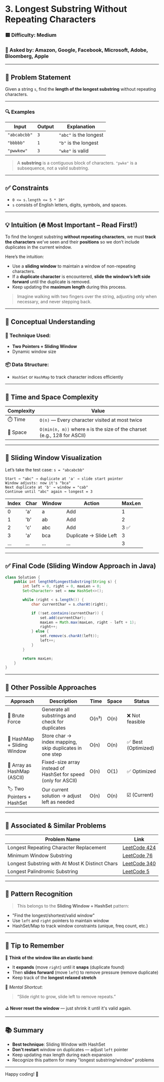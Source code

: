 
# 3. Longest Substring Without Repeating Characters

### 🟨 Difficulty: Medium  
### 🏢 Asked by: Amazon, Google, Facebook, Microsoft, Adobe, Bloomberg, Apple  

---

## 🧾 Problem Statement

Given a string `s`, find the **length of the longest substring** without repeating characters.

---

### 🔍 Examples

| Input        | Output | Explanation           |
|--------------|--------|------------------------|
| `"abcabcbb"` | `3`    | `"abc"` is the longest |
| `"bbbbb"`    | `1`    | `"b"` is the longest   |
| `"pwwkew"`   | `3`    | `"wke"` is valid       |

> A **substring** is a contiguous block of characters. `"pwke"` is a subsequence, not a valid substring.

---

## ✅ Constraints
- `0 <= s.length <= 5 * 10⁴`
- `s` consists of English letters, digits, symbols, and spaces.

---

## 💡 Intuition (🔥 Most Important – Read First!)

To find the longest substring **without repeating characters**, we must **track the characters** we've seen and their **positions** so we don’t include duplicates in the current window.

Here’s the intuition:
- Use a **sliding window** to maintain a window of non-repeating characters.
- If a **duplicate character** is encountered, **slide the window’s left side forward** until the duplicate is removed.
- Keep updating the **maximum length** during this process.

> Imagine walking with two fingers over the string, adjusting only when necessary, and never stepping back.

---

## 🧠 Conceptual Understanding

### 🔁 Technique Used:
- **Two Pointers + Sliding Window**
- Dynamic window size

### 📦 Data Structure:
- `HashSet` or `HashMap` to track character indices efficiently

---

## 🧮 Time and Space Complexity

| Complexity    | Value                  |
|---------------|------------------------|
| ⏱️ Time       | `O(n)` — Every character visited at most twice |
| 🧠 Space      | `O(min(n, m))` where `m` is the size of the charset (e.g., 128 for ASCII) |

---

## 🌳 Sliding Window Visualization

Let’s take the test case: `s = "abcabcbb"`

```
Start → "abc" → duplicate at 'a' → slide start pointer
Window adjusts: now it's "bca"
Next duplicate at 'b' → window = "cab"
Continue until "abc" again → longest = 3
```

| Index | Char | Window     | Action                      | MaxLen |
|-------|------|------------|-----------------------------|--------|
| 0     | 'a'  | a          | Add                         | 1      |
| 1     | 'b'  | ab         | Add                         | 2      |
| 2     | 'c'  | abc        | Add                         | 3 ✅   |
| 3     | 'a'  | bca        | Duplicate → Slide Left      | 3      |
| ...   | ...  | ...        | ...                         | 3      |

---

## ✅ Final Code (Sliding Window Approach in Java)

```java
class Solution {
    public int lengthOfLongestSubstring(String s) {
        int left = 0, right = 0, maxLen = 0;
        Set<Character> set = new HashSet<>();

        while (right < s.length()) {
            char currentChar = s.charAt(right);

            if (!set.contains(currentChar)) {
                set.add(currentChar);
                maxLen = Math.max(maxLen, right - left + 1);
                right++;
            } else {
                set.remove(s.charAt(left));
                left++;
            }
        }

        return maxLen;
    }
}
```

---

## 🔁 Other Possible Approaches

| Approach                        | Description                                                                 | Time | Space | Status |
|--------------------------------|-----------------------------------------------------------------------------|------|-------|--------|
| 🐢 Brute Force                 | Generate all substrings and check for duplicates                           | O(n³) | O(n) | ❌ Not feasible |
| 🐇 HashMap + Sliding Window    | Store char → index mapping, skip duplicates in one step                    | O(n) | O(n) | ✅ Best (Optimized) |
| 🧰 Array as HashMap (ASCII)     | Fixed-size array instead of HashSet for speed (only for ASCII)             | O(n) | O(1) | ✅ Optimized |
| 🏷️ Two Pointers + HashSet      | Our current solution → adjust left as needed                              | O(n) | O(n) | ☑️ (Current) |

---

## 🔗 Associated & Similar Problems

| Problem Name                                     | Link                                                                 |
|--------------------------------------------------|----------------------------------------------------------------------|
| Longest Repeating Character Replacement          | [LeetCode 424](https://leetcode.com/problems/longest-repeating-character-replacement) |
| Minimum Window Substring                         | [LeetCode 76](https://leetcode.com/problems/minimum-window-substring) |
| Longest Substring with At Most K Distinct Chars  | [LeetCode 340](https://leetcode.com/problems/longest-substring-with-at-most-k-distinct-characters) |
| Longest Palindromic Substring                    | [LeetCode 5](https://leetcode.com/problems/longest-palindromic-substring/) |

---

## 🧠 Pattern Recognition

> This belongs to the **Sliding Window + HashSet** pattern:
- "Find the longest/shortest/valid window"
- Use `left` and `right` pointers to maintain window
- HashSet/Map to track window constraints (unique, freq count, etc.)

---

## 📝 Tip to Remember

🧩 **Think of the window like an elastic band**:
- It **expands** (move `right`) until it **snaps** (duplicate found)
- Then **slides forward** (move `left`) to remove pressure (remove duplicate)
- Keep track of the **longest relaxed stretch**

🎯 *Mental Shortcut*:  
> “Slide right to grow, slide left to remove repeats.”

⛳ **Never reset the window** — just shrink it until it's valid again.

---

## 📚 Summary

- **Best technique**: Sliding Window with HashSet
- **Don't restart** window on duplicates — adjust `left` pointer
- Keep updating max length during each expansion
- Recognize this pattern for many "longest substring/window" problems

---

Happy coding! 🚀
